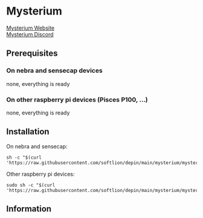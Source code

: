 # Mysterium

[Mysterium Website](https://mystnodes.com/)  
[Mysterium Discord](https://discord.com/invite/n3vtSwc)  

## Prerequisites

### On nebra and sensecap devices

none, everything is ready

### On other raspberry pi devices (Pisces P100, ...)

none, everything is ready

## Installation

On nebra and sensecap:

```shell
sh -c "$(curl 'https://raw.githubusercontent.com/softlion/depin/main/mysterium/mysterium.sh')"
```

Other raspberry pi devices:
```shell
sudo sh -c "$(curl 'https://raw.githubusercontent.com/softlion/depin/main/mysterium/mysterium.sh')"
```

## Information

